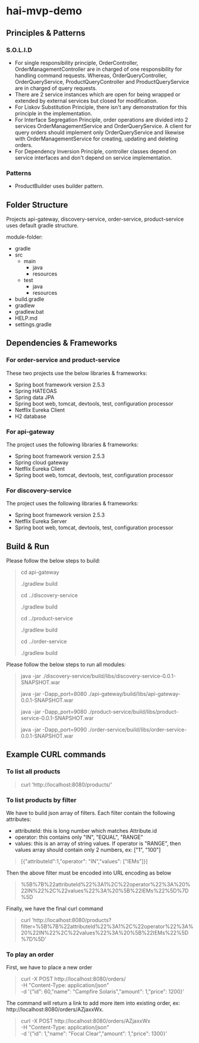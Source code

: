 # hai-mvp-demo

## Principles & Patterns
### S.O.L.I.D
* For single responsibility principle, OrderController, OrderManagementController are in charged of one responsibility for handling command requests.
Whereas, OrderQueryController, OrderQueryService, ProductQueryController and ProductQueryService are in charged of query requests.
* There are 2 service instances which are open for being wrapped or extended by external services but closed for modification.
* For Liskov Substitution Principle, there isn't any demonstration for this principle in the implementation.
* For Interface Segregation Principle, order operations are divided into 2 services OrderManagementService and OrderQueryService.
A client for query orders should implement only OrderQueryService and likewise with OrderManagementService for creating, updating and deleting orders.
* For Dependency Inversion Principle, controller classes depend on service interfaces and don't depend on service implementation.

### Patterns
* ProductBuilder uses builder pattern.

## Folder Structure

Projects api-gateway, discovery-service, order-service, product-service uses default gradle structure.

module-folder:
* gradle
* src
  * main
    * java
    * resources
  * test
      * java
    * resources
* build.gradle
* gradlew
* gradlew.bat
* HELP.md
* settings.gradle

## Dependencies & Frameworks
### For order-service and product-service
These two projects use the below libraries & frameworks:
* Spring boot framework version 2.5.3
* Spring HATEOAS
* Spring data JPA
* Spring boot web, tomcat, devtools, test, configuration processor
* Netflix Eureka Client
* H2 database

### For api-gateway
The project uses the following libraries & frameworks:
* Spring boot framework version 2.5.3
* Spring cloud gateway
* Netflix Eureka Client
* Spring boot web, tomcat, devtools, test, configuration processor

### For discovery-service
The project uses the following libraries & frameworks:
* Spring boot framework version 2.5.3
* Netflix Eureka Server
* Spring boot web, tomcat, devtools, test, configuration processor

## Build & Run
Please follow the below steps to build:
> cd api-gateway
> 
> ./gradlew build
> 
> cd ../discovery-service
> 
> ./gradlew build
> 
> cd ../product-service
> 
> ./gradlew build
> 
> cd ../order-service
> 
> ./gradlew build

Please follow the below steps to run all modules:
> java -jar ./discovery-service/build/libs/discovery-service-0.0.1-SNAPSHOT.war
> 
> java -jar -Dapp_port=8080 ./api-gateway/build/libs/api-gateway-0.0.1-SNAPSHOT.war
>
> java -jar -Dapp_port=9080 ./product-service/build/libs/product-service-0.0.1-SNAPSHOT.war
> 
> java -jar -Dapp_port=9090 ./order-service/build/libs/order-service-0.0.1-SNAPSHOT.war

## Example CURL commands

### To list all products
> curl 'http://localhost:8080/products/'

### To list products by filter
We have to build json array of filters. Each filter contain the following attributes:
* attributeId: this is long number which matches Attribute.id
* operator: this contains only "IN", "EQUAL", "RANGE"
* values: this is an array of string values. If operator is "RANGE", then values array should contain only 2 numbers, ex: ["1", "100"] 

> [{"attributeId":1,"operator": "IN","values": ["IEMs"]}]

Then the above filter must be encoded into URL encoding as below
> %5B%7B%22attributeId%22%3A1%2C%22operator%22%3A%20%22IN%22%2C%22values%22%3A%20%5B%22IEMs%22%5D%7D%5D

Finally, we have the final curl command
> curl 'http://localhost:8080/products?filter=%5B%7B%22attributeId%22%3A1%2C%22operator%22%3A%20%22IN%22%2C%22values%22%3A%20%5B%22IEMs%22%5D%7D%5D'

### To play an order

First, we have to place a new order
> curl -X POST http://localhost:8080/orders/ \
    -H "Content-Type: application/json" \
    -d '{"id": 60,"name": "Campfire Solaris","amount": 1,"price": 1200}'

The command will return a link to add more item into existing order, ex: http://localhost:8080/orders/AZjaxxWx.

> curl -X POST http://localhost:8080/orders/AZjaxxWx \
    -H "Content-Type: application/json" \
    -d '{"id": 1,"name": "Focal Clear","amount": 1,"price": 1300}'  